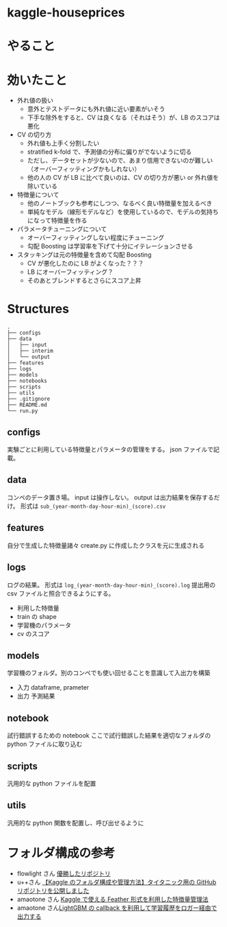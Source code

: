 # kaggle-houseprices

# やること

# 効いたこと

- 外れ値の扱い
  - 意外とテストデータにも外れ値に近い要素がいそう
  - 下手な除外をすると、CV は良くなる（それはそう）が、LB のスコアは悪化
- CV の切り方
  - 外れ値も上手く分割したい
  - stratified k-fold で、予測値の分布に偏りがでないように切る
  - ただし、データセットが少ないので、あまり信用できないのが難しい（オーバーフィッティングかもしれない）
  - 他の人の CV が LB に比べて良いのは、CV の切り方が悪い or 外れ値を除いている
- 特徴量について
  - 他のノートブックも参考にしつつ、なるべく良い特徴量を加えるべき
  - 単純なモデル（線形モデルなど）を使用しているので、モデルの気持ちになって特徴量を作る
- パラメータチューニングについて
  - オーバーフィッティングしない程度にチューニング
  - 勾配 Boosting は学習率を下げて十分にイテレーションさせる
- スタッキングは元の特徴量を含めて勾配 Boosting
  - CV が悪化したのに LB がよくなった？？？
  - LB にオーバーフィッティング？
  - そのあとブレンドするとさらにスコア上昇

# Structures

```
.
├── configs
├── data
│   ├── input
│   ├── interim
│   └── output
├── features
├── logs
├── models
├── notebooks
├── scripts
├── utils
├── .gitignore
├── README.md
└── run.py

```

## configs

実験ごとに利用している特徴量とパラメータの管理をする。
json ファイルで記載。

## data

コンペのデータ置き場。
input は操作しない。
output は出力結果を保存するだけ。
形式は `sub_(year-month-day-hour-min)_(score).csv`

## features

自分で生成した特徴量諸々
create.py に作成したクラスを元に生成される

## logs

ログの結果。
形式は `log_(year-month-day-hour-min)_(score).log`
提出用の csv ファイルと照合できるようにする。

- 利用した特徴量
- train の shape
- 学習機のパラメータ
- cv のスコア

## models

学習機のフォルダ。別のコンペでも使い回せることを意識して入出力を構築

- 入力 dataframe, prameter
- 出力 予測結果

## notebook

試行錯誤するための notebook
ここで試行錯誤した結果を適切なフォルダの python ファイルに取り込む

## scripts

汎用的な python ファイルを配置

## utils

汎用的な python 関数を配置し、呼び出せるように

# フォルダ構成の参考

- flowlight さん [優勝したリポジトリ](https://github.com/flowlight0/talkingdata-adtracking-fraud-detection)
- u++さん [【Kaggle のフォルダ構成や管理方法】タイタニック用の GitHub リポジトリを公開しました](https://upura.hatenablog.com/entry/2018/12/28/225234)
- amaotone さん [Kaggle で使える Feather 形式を利用した特徴量管理法](https://amalog.hateblo.jp/entry/kaggle-feature-management)
- amaotone さん[LightGBM の callback を利用して学習履歴をロガー経由で出力する](https://amalog.hateblo.jp/entry/lightgbm-logging-callback)
